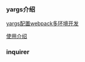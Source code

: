 ### yargs介绍

<a href="https://juejin.im/post/5b319c5e518825749d2d60be">yargs配置webpack多环境开发</a>

<a href="https://segmentfault.com/a/1190000008574028">使用介绍</a>

### inquirer
